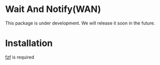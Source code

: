 

# Wait And Notify(WAN)
This package is under development.  We will release it soon in the future.



# Installation

[fzf](https://github.com/junegunn/fzf) is required
